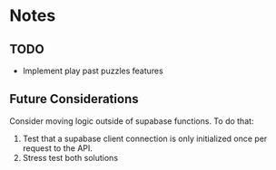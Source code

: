 # Notes

## TODO

- Implement play past puzzles features

## Future Considerations

Consider moving logic outside of supabase functions. To do that:

1. Test that a supabase client connection is only initialized once per request to the API.
2. Stress test both solutions
